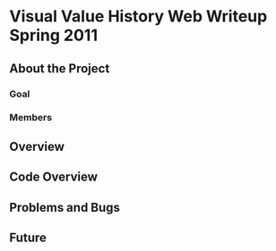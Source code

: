 Visual Value History Web Writeup Spring 2011
============================================

About the Project
-----------------

### Goal

### Members

Overview
--------

Code Overview
-------------

Problems and Bugs
-----------------

Future
------
